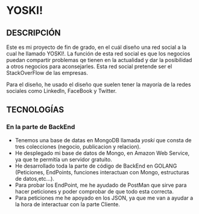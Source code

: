 # YOSKI!

## DESCRIPCIÓN
Este es mi proyecto de fin de grado, en el cuál diseño una red social a la cual he llamado YOSKI!. La función de esta red social es que los negocios puedan compartir problemas qe tienen en la actualidad y dar la posibilidad a otros negocios para aconsejarles. Esta red social pretende ser el StackOverFlow de las empresas.

Para el diseño, he usado el diseño que suelen tener la mayoría de la redes sociales como LinkedIn, FaceBook y Twitter.


## TECNOLOGÍAS

### En la parte de BackEnd
- Tenemos una base de datas en MongoDB llamada *yoski* que consta de tres colecciones (negocio, publicacion y relacion).  
- He desplegado mi base de datos de Mongo, en Amazon Web Service, ya que te permitía un servidor gratuito.
- He desarrollado toda la parte de código de BackEnd en GOLANG (Peticiones, EndPoints, funciones interactuan con Mongo, estructuras de datos,etc...). 
- Para probar los EndPoint, me he ayudado de PostMan que sirve para hacer peticiones y poder comprobar de que todo esta correcta.
- Para peticiones me he apoyado en los JSON, ya que me van a ayudar a la hora de interactuar con la parte Cliente.
